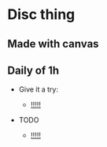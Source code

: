 # Disc thing

## Made with canvas 

## Daily of 1h

- Give it a try:

   - [!!!!!](https://byrongbp.github.io/canvas-disc-thing/)
   
- TODO
  - [!!!!!](./TODO.md)
